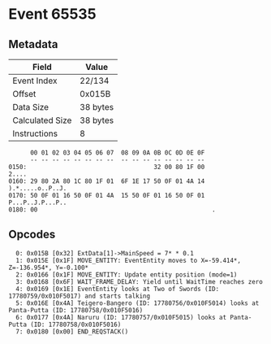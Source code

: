 # Event 65535

## Metadata

| Field           | Value    |
|-----------------|----------|
| Event Index     | 22/134   |
| Offset          | 0x015B   |
| Data Size       | 38 bytes |
| Calculated Size | 38 bytes |
| Instructions    | 8        |

```
      00 01 02 03 04 05 06 07  08 09 0A 0B 0C 0D 0E 0F
      -- -- -- -- -- -- -- --  -- -- -- -- -- -- -- --
0150:                                   32 00 80 1F 00             2....
0160: 29 80 2A 80 1C 80 1F 01  6F 1E 17 50 0F 01 4A 14  ).*.....o..P..J.
0170: 50 0F 01 16 50 0F 01 4A  15 50 0F 01 16 50 0F 01  P...P..J.P...P..
0180: 00                                                .               
```

## Opcodes

```
  0: 0x015B [0x32] ExtData[1]->MainSpeed = 7* * 0.1
  1: 0x015E [0x1F] MOVE_ENTITY: EventEntity moves to X=-59.414*, Z=-136.954*, Y=-0.100*
  2: 0x0166 [0x1F] MOVE_ENTITY: Update entity position (mode=1)
  3: 0x0168 [0x6F] WAIT_FRAME_DELAY: Yield until WaitTime reaches zero
  4: 0x0169 [0x1E] EventEntity looks at Two of Swords (ID: 17780759/0x010F5017) and starts talking
  5: 0x016E [0x4A] Teigero-Bangero (ID: 17780756/0x010F5014) looks at Panta-Putta (ID: 17780758/0x010F5016)
  6: 0x0177 [0x4A] Naruru (ID: 17780757/0x010F5015) looks at Panta-Putta (ID: 17780758/0x010F5016)
  7: 0x0180 [0x00] END_REQSTACK()
```
